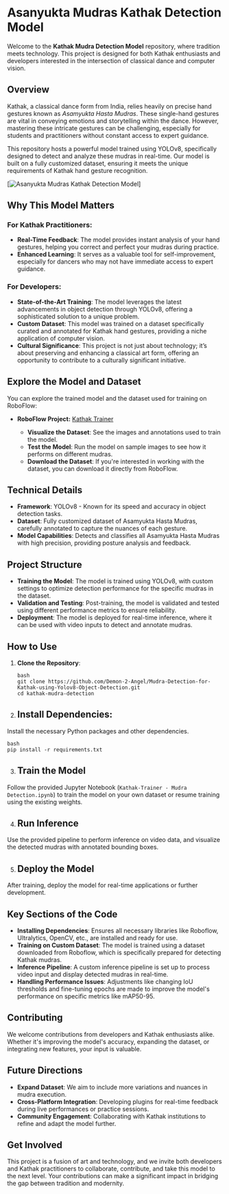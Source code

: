 # Asanyukta Mudras Kathak Detection Model

Welcome to the **Kathak Mudra Detection Model** repository, where tradition meets technology. This project is designed for both Kathak enthusiasts and developers interested in the intersection of classical dance and computer vision.

## Overview

Kathak, a classical dance form from India, relies heavily on precise hand gestures known as *Asamyukta Hasta Mudras*. These single-hand gestures are vital in conveying emotions and storytelling within the dance. However, mastering these intricate gestures can be challenging, especially for students and practitioners without constant access to expert guidance.

This repository hosts a powerful model trained using YOLOv8, specifically designed to detect and analyze these mudras in real-time. Our model is built on a fully customized dataset, ensuring it meets the unique requirements of Kathak hand gesture recognition.

[![Asanyukta Mudras Kathak Detection Model](https://github.com/Demon-2-Angel/Mudra-Detection-for-Kathak-using-Yolov8-Object-Detection/blob/main/AsanyuktaKathakMudra.gif)]
## Why This Model Matters

### For Kathak Practitioners:
- **Real-Time Feedback**: The model provides instant analysis of your hand gestures, helping you correct and perfect your mudras during practice.
- **Enhanced Learning**: It serves as a valuable tool for self-improvement, especially for dancers who may not have immediate access to expert guidance.

### For Developers:
- **State-of-the-Art Training**: The model leverages the latest advancements in object detection through YOLOv8, offering a sophisticated solution to a unique problem.
- **Custom Dataset**: This model was trained on a dataset specifically curated and annotated for Kathak hand gestures, providing a niche application of computer vision.
- **Cultural Significance**: This project is not just about technology; it’s about preserving and enhancing a classical art form, offering an opportunity to contribute to a culturally significant initiative.

## Explore the Model and Dataset

You can explore the trained model and the dataset used for training on RoboFlow:

- **RoboFlow Project:** [Kathak Trainer](https://universe.roboflow.com/aniruddha-jmp5a/kathak-trainer)

  - **Visualize the Dataset**: See the images and annotations used to train the model.
  - **Test the Model**: Run the model on sample images to see how it performs on different mudras.
  - **Download the Dataset**: If you're interested in working with the dataset, you can download it directly from RoboFlow.

## Technical Details

- **Framework**: YOLOv8 - Known for its speed and accuracy in object detection tasks.
- **Dataset**: Fully customized dataset of Asamyukta Hasta Mudras, carefully annotated to capture the nuances of each gesture.
- **Model Capabilities**: Detects and classifies all Asamyukta Hasta Mudras with high precision, providing posture analysis and feedback.

## Project Structure

- **Training the Model**: The model is trained using YOLOv8, with custom settings to optimize detection performance for the specific mudras in the dataset.
- **Validation and Testing**: Post-training, the model is validated and tested using different performance metrics to ensure reliability.
- **Deployment**: The model is deployed for real-time inference, where it can be used with video inputs to detect and annotate mudras.

## How to Use

1. **Clone the Repository**:
   ```
   bash
   git clone https://github.com/Demon-2-Angel/Mudra-Detection-for-Kathak-using-Yolov8-Object-Detection.git
   cd kathak-mudra-detection
   ```
2. ## Install Dependencies:
Install the necessary Python packages and other dependencies.

```
bash
pip install -r requirements.txt
```

3. ## Train the Model
Follow the provided Jupyter Notebook (`Kathak-Trainer - Mudra Detection.ipynb`) to train the model on your own dataset or resume training using the existing weights.

4. ## Run Inference
Use the provided pipeline to perform inference on video data, and visualize the detected mudras with annotated bounding boxes.

5. ## Deploy the Model
After training, deploy the model for real-time applications or further development.

## Key Sections of the Code
- **Installing Dependencies**: Ensures all necessary libraries like Roboflow, Ultralytics, OpenCV, etc., are installed and ready for use.
- **Training on Custom Dataset**: The model is trained using a dataset downloaded from Roboflow, which is specifically prepared for detecting Kathak mudras.
- **Inference Pipeline**: A custom inference pipeline is set up to process video input and display detected mudras in real-time.
- **Handling Performance Issues**: Adjustments like changing IoU thresholds and fine-tuning epochs are made to improve the model's performance on specific metrics like mAP50-95.

## Contributing
We welcome contributions from developers and Kathak enthusiasts alike. Whether it's improving the model's accuracy, expanding the dataset, or integrating new features, your input is valuable.

## Future Directions
- **Expand Dataset**: We aim to include more variations and nuances in mudra execution.
- **Cross-Platform Integration**: Developing plugins for real-time feedback during live performances or practice sessions.
- **Community Engagement**: Collaborating with Kathak institutions to refine and adapt the model further.

## Get Involved
This project is a fusion of art and technology, and we invite both developers and Kathak practitioners to collaborate, contribute, and take this model to the next level. Your contributions can make a significant impact in bridging the gap between tradition and modernity.

